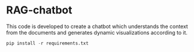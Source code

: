 # RAG-chatbot
This code is developed to create a chatbot which understands the context from the documents and generates dynamic visualizations according to it.
```python
pip install -r requirements.txt
```